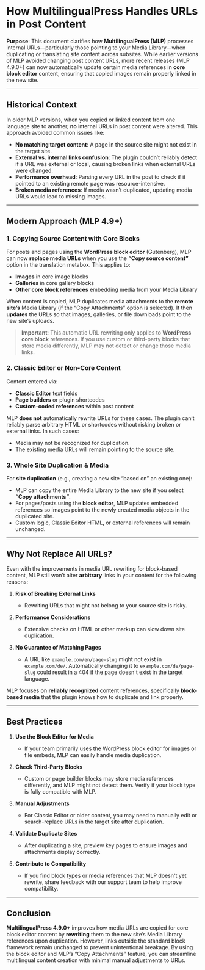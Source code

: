 # How MultilingualPress Handles URLs in Post Content

**Purpose**: This document clarifies how **MultilingualPress (MLP)** processes internal URLs—particularly those pointing to your Media Library—when duplicating or translating site content across subsites. While earlier versions of MLP avoided changing post content URLs, more recent releases (MLP 4.9.0+) can now automatically update certain media references in **core block editor** content, ensuring that copied images remain properly linked in the new site.

---

## Historical Context

In older MLP versions, when you copied or linked content from one language site to another, **no** internal URLs in post content were altered. This approach avoided common issues like:

- **No matching target content**: A page in the source site might not exist in the target site.
- **External vs. internal links confusion**: The plugin couldn’t reliably detect if a URL was external or local, causing broken links when external URLs were changed.
- **Performance overhead**: Parsing every URL in the post to check if it pointed to an existing remote page was resource-intensive.
- **Broken media references**: If media wasn’t duplicated, updating media URLs would lead to missing images.

---

## Modern Approach (MLP 4.9+)

### 1. **Copying Source Content with Core Blocks**

For posts and pages using the **WordPress block editor** (Gutenberg), MLP can now **replace media URLs** when you use the **“Copy source content”** option in the translation metabox. This applies to:

- **Images** in core image blocks
- **Galleries** in core gallery blocks
- **Other core block references** embedding media from your Media Library

When content is copied, MLP duplicates media attachments to the **remote site’s** Media Library (if the “Copy Attachments” option is selected). It then **updates** the URLs so that images, galleries, or file downloads point to the new site’s uploads.

> **Important**: This automatic URL rewriting only applies to **WordPress core block** references. If you use custom or third-party blocks that store media differently, MLP may not detect or change those media links.

### 2. **Classic Editor or Non-Core Content**

Content entered via:

- **Classic Editor** text fields
- **Page builders** or plugin shortcodes
- **Custom-coded references** within post content

MLP **does not** automatically rewrite URLs for these cases. The plugin can’t reliably parse arbitrary HTML or shortcodes without risking broken or external links. In such cases:

- Media may not be recognized for duplication.
- The existing media URLs will remain pointing to the source site.

### 3. **Whole Site Duplication & Media**

For **site duplication** (e.g., creating a new site “based on” an existing one):

- MLP can copy the entire Media Library to the new site if you select **“Copy attachments”**.
- For pages/posts using the **block editor**, MLP updates embedded references so images point to the newly created media objects in the duplicated site.
- Custom logic, Classic Editor HTML, or external references will remain unchanged.

---

## Why Not Replace All URLs?

Even with the improvements in media URL rewriting for block-based content, MLP still won’t alter **arbitrary** links in your content for the following reasons:

1. **Risk of Breaking External Links**
    - Rewriting URLs that might not belong to your source site is risky.
    
2. **Performance Considerations**
    - Extensive checks on HTML or other markup can slow down site duplication.
    
3. **No Guarantee of Matching Pages**
    - A URL like `example.com/en/page-slug` might not exist in `example.com/de/`. Automatically changing it to `example.com/de/page-slug` could result in a 404 if the page doesn't exist in the target language.

MLP focuses on **reliably recognized** content references, specifically **block-based media** that the plugin knows how to duplicate and link properly.

---

## Best Practices

1. **Use the Block Editor for Media**
    - If your team primarily uses the WordPress block editor for images or file embeds, MLP can easily handle media duplication.
    
2. **Check Third-Party Blocks**
    - Custom or page builder blocks may store media references differently, and MLP might not detect them. Verify if your block type is fully compatible with MLP.

3. **Manual Adjustments**
    - For Classic Editor or older content, you may need to manually edit or search-replace URLs in the target site after duplication.

4. **Validate Duplicate Sites**
    - After duplicating a site, preview key pages to ensure images and attachments display correctly.

5. **Contribute to Compatibility**
    - If you find block types or media references that MLP doesn't yet rewrite, share feedback with our support team to help improve compatibility.

---

## Conclusion

**MultilingualPress 4.9.0+** improves how media URLs are copied for core block editor content by **rewriting** them to the new site’s Media Library references upon duplication. However, links outside the standard block framework remain unchanged to prevent unintentional breakage. By using the block editor and MLP’s “Copy Attachments” feature, you can streamline multilingual content creation with minimal manual adjustments to URLs.
